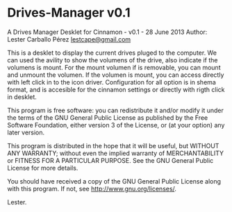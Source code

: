 Drives-Manager v0.1
==============

A Drives Manager Desklet for Cinnamon - v0.1 - 28 June 2013 
Author: Lester Carballo Pérez <lestcape@gmail.com>

This is a desklet to display the current drives pluged to the computer.
We can used the avility to show the volumens of the drive, also indicate
if the volumens is mount. For the mount volumen if is removable, you can
mount and unmount the volumen. If the volumen is mount, you can access
directly with left click in to the icon driver. Configuration for all option
is in shema format, and is accesible for the cinnamon settings or directly
with rigth click in desklet.


This program is free software: you can redistribute it and/or modify
it under the terms of the GNU General Public License as published by
the Free Software Foundation, either version 3 of the License, or
(at your option) any later version.

This program is distributed in the hope that it will be useful,
but WITHOUT ANY WARRANTY; without even the implied warranty of
MERCHANTABILITY or FITNESS FOR A PARTICULAR PURPOSE.  See the
GNU General Public License for more details.

You should have received a copy of the GNU General Public License
along with this program.  If not, see <http://www.gnu.org/licenses/>.

Lester.
